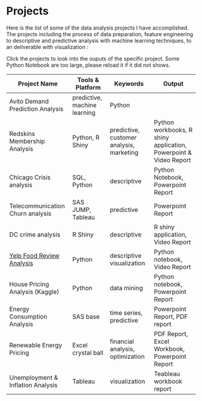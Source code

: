 # Projects
Here is the list of some of the data analysis projects I have accomplished.   
The projects including the process of data preparation, feature engineering to descriptive and predictive analysis with machine learning techniques, to an deliverable with visualization : 

Click the projects to look into the ouputs of the specific project. Some Python Notebook are too large, please reload it if it did not shows.

Project Name | Tools & Platform | Keywords  | Output
--- | --- | ---  | --- 
Avito Demand Prediction Analysis | predictive, machine learning | Python
Redskins Membership Analysis | Python, R Shiny  | predictive, customer analysis, marketing   | Python workbooks, R shiny application, Powerpoint & Video Report
Chicago Crisis analysis | SQL, Python  | descriptive  |  Python Notebook, Powerpoint Report
Telecommunication Churn analysis |  SAS JUMP, Tableau   |  predictive | Powerpoint Report
DC crime analysis  | R Shiny  | descriptive  | R shiny application, Video Report
[Yelp Food Review Analysis](https://github.com/wanmo1115/Projects/blob/master/yelp_Project%20.ipynb)  | Python  |  descriptive visualization   |  Python notebook, Video Report
House Pricing Analysis (Kaggle)  | Python  | data mining  |  Python notebook, Powerpoint Report
Energy Consumption Analysis | SAS base  | time series, predictive  | Powerpoint Report, PDF report
Renewable Energy Pricing  |  Excel crystal ball  | financial analysis, optimization |  PDF Report, Excel Workbook, Powerpoint Report
Unemployment & Inflation Analysis | Tableau  | visualization  | Teableau workbook report
